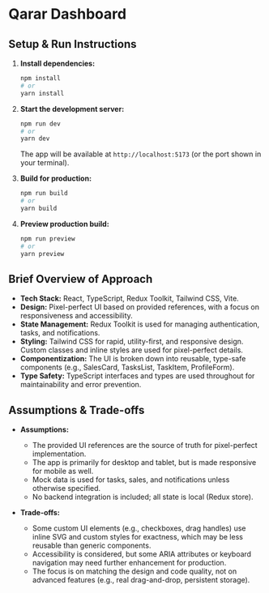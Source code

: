 # Qarar Dashboard

## Setup & Run Instructions

1. **Install dependencies:**
   ```bash
   npm install
   # or
   yarn install
   ```

2. **Start the development server:**
   ```bash
   npm run dev
   # or
   yarn dev
   ```
   The app will be available at `http://localhost:5173` (or the port shown in your terminal).

3. **Build for production:**
   ```bash
   npm run build
   # or
   yarn build
   ```

4. **Preview production build:**
   ```bash
   npm run preview
   # or
   yarn preview
   ```

## Brief Overview of Approach

- **Tech Stack:** React, TypeScript, Redux Toolkit, Tailwind CSS, Vite.
- **Design:** Pixel-perfect UI based on provided references, with a focus on responsiveness and accessibility.
- **State Management:** Redux Toolkit is used for managing authentication, tasks, and notifications.
- **Styling:** Tailwind CSS for rapid, utility-first, and responsive design. Custom classes and inline styles are used for pixel-perfect details.
- **Componentization:** The UI is broken down into reusable, type-safe components (e.g., SalesCard, TasksList, TaskItem, ProfileForm).
- **Type Safety:** TypeScript interfaces and types are used throughout for maintainability and error prevention.

## Assumptions & Trade-offs

- **Assumptions:**
  - The provided UI references are the source of truth for pixel-perfect implementation.
  - The app is primarily for desktop and tablet, but is made responsive for mobile as well.
  - Mock data is used for tasks, sales, and notifications unless otherwise specified.
  - No backend integration is included; all state is local (Redux store).

- **Trade-offs:**
  - Some custom UI elements (e.g., checkboxes, drag handles) use inline SVG and custom styles for exactness, which may be less reusable than generic components.
  - Accessibility is considered, but some ARIA attributes or keyboard navigation may need further enhancement for production.
  - The focus is on matching the design and code quality, not on advanced features (e.g., real drag-and-drop, persistent storage).
